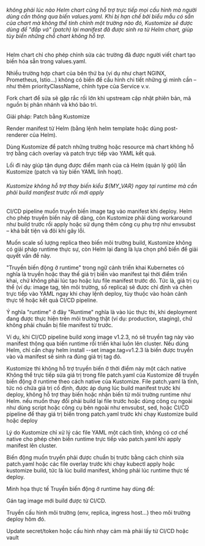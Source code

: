 ###### không phải lúc nào Helm chart cũng hỗ trợ trực tiếp mọi cấu hình mà người dùng cần thông qua biến values.yaml. Khi bị hạn chế bởi biểu mẫu có sẵn của chart mà không thể tinh chỉnh một trường nào đó, Kustomize sẽ được dùng để "đắp vá" (patch) lại manifest đã được sinh ra từ Helm chart, giúp tùy biến những chỗ chart không hỗ trợ.


Helm chart chỉ cho phép chỉnh sửa các trường đã được người viết chart tạo biến hóa sẵn trong values.yaml.

Nhiều trường hợp chart của bên thứ ba (ví dụ như chart NGINX, Prometheus, Istio...) không có biến để cấu hình chi tiết những gì mình cần – như thêm priorityClassName, chỉnh type của Service v.v.

Fork chart để sửa sẽ gặp rắc rối lớn khi upstream cập nhật phiên bản, mã nguồn bị phân nhánh và khó bảo trì.

Giải pháp: Patch bằng Kustomize

Render manifest từ Helm (bằng lệnh helm template hoặc dùng post-renderer của Helm).

Dùng Kustomize để patch những trường hoặc resource mà chart không hỗ trợ bằng cách overlay và patch trực tiếp vào YAML kết quả.

Lối đi này giúp tận dụng được điểm mạnh của cả Helm (quản lý gói) lẫn Kustomize (patch và tùy biến YAML linh hoạt).

###### Kustomize không hỗ trợ thay biến kiểu ${MY_VAR} ngay tại runtime mà cần phải build manifest trước rồi mới apply

CI/CD pipeline muốn truyền biến image tag vào manifest khi deploy. Helm cho phép truyền biến này dễ dàng, còn Kustomize phải dùng workaround như build trước rồi apply hoặc sử dụng thêm công cụ phụ trợ như envsubst – khá bất tiện và đôi khi gây lỗi.

Muốn scale số lượng replica theo biến môi trường build, Kustomize không có giải pháp runtime thực sự, còn Helm lại đang là lựa chọn phổ biến để giải quyết vấn đề này.

"Truyền biến động ở runtime" trong ngữ cảnh triển khai Kubernetes có nghĩa là truyền hoặc thay thế giá trị biến vào manifest tại thời điểm triển khai, chứ không phải lúc tạo hoặc lưu file manifest trước đó. Tức là, giá trị cụ thể (ví dụ: image tag, tên môi trường, số replica) sẽ được chỉ định và chèn trực tiếp vào YAML ngay khi chạy lệnh deploy, tùy thuộc vào hoàn cảnh thực tế hoặc kết quả CI/CD pipeline.

Ý nghĩa "runtime" ở đây
"Runtime" nghĩa là vào lúc thực thi, khi deployment đang được thực hiện trên môi trường thật (ví dụ: production, staging), chứ không phải chuẩn bị file manifest từ trước.

Ví dụ, khi CI/CD pipeline build xong image v1.2.3, nó sẽ truyền tag này vào manifest thông qua biến runtime rồi triển khai luôn lên cluster. Nếu dùng Helm, chỉ cần chạy helm install --set image.tag=v1.2.3 là biến được truyền vào và manifest sẽ sinh ra đúng giá trị tag đó.

Kustomize thì không hỗ trợ truyền biến ở thời điểm này một cách native
Không thể trực tiếp sửa giá trị trong file patch.yaml của Kustomize để truyền biến động ở runtime theo cách native của Kustomize. File patch.yaml là tĩnh, tức nó chứa giá trị cố định, được áp dụng lúc build manifest trước khi deploy, không hỗ trợ thay biến hoặc nhận biến từ môi trường runtime như Helm. nếu muốn thay đổi phải build lại file trước hoặc dùng công cụ ngoài như dùng script hoặc công cụ bên ngoài như envsubst, sed, hoặc CI/CD pipeline để thay giá trị biến trong patch.yaml trước khi chạy Kustomize build hoặc deploy

Lý do
Kustomize chỉ xử lý các file YAML một cách tĩnh, không có cơ chế native cho phép chèn biến runtime trực tiếp vào patch.yaml khi apply manifest lên cluster.

Biến động muốn truyền phải được chuẩn bị trước bằng cách chỉnh sửa patch.yaml hoặc các file overlay trước khi chạy kubectl apply hoặc kustomize build, tức là lúc build manifest, không phải lúc runtime thực tế deploy.

Minh họa thực tế
Truyền biến động ở runtime hay dùng để:

Gán tag image mới build được từ CI/CD.

Truyền cấu hình môi trường (env, replica, ingress host…) theo môi trường deploy hôm đó.

Update secret/token hoặc cấu hình nhạy cảm mà phải lấy từ CI/CD hoặc vault
